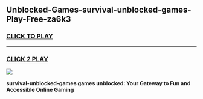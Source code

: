 
## Unblocked-Games-survival-unblocked-games-Play-Free-za6k3
<h3>
<a href="https://premium76.site?title=survival-unblocked-games&ref=15A">CLICK TO PLAY</a></h3>
<hr>

<h3>
<a href="https://premium76.site?title=survival-unblocked-games&ref=15A">CLICK 2 PLAY</a>
  
</h3>

<a href="https://premium76.site?title=survival-unblocked-games&ref=15A"><img src="https://clearcache.store/games.png"></a>


**survival-unblocked-games games unblocked: Your Gateway to Fun and Accessible Online Gaming**
